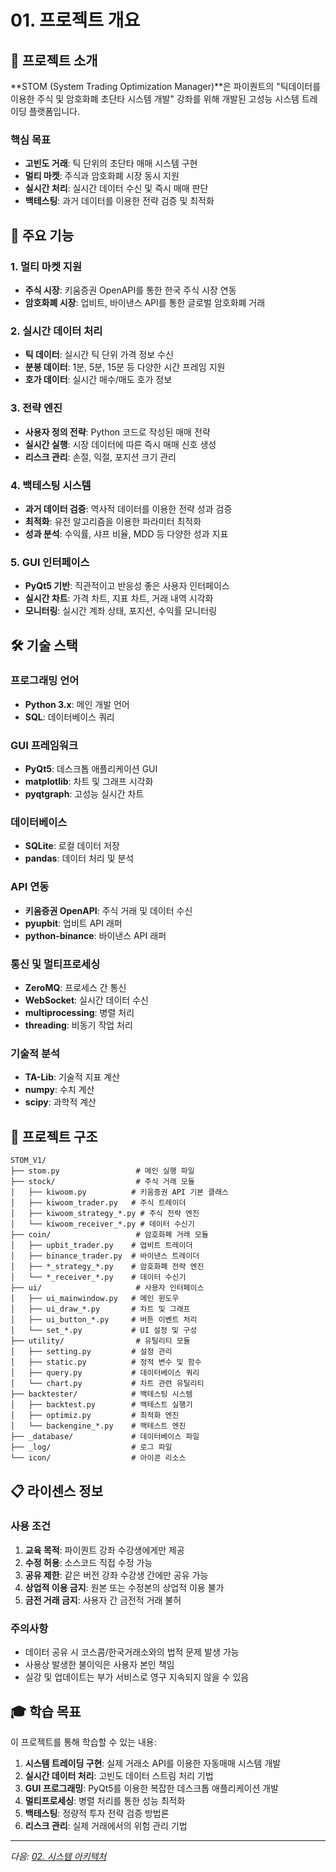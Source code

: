# 01. 프로젝트 개요

## 🎯 프로젝트 소개

**STOM (System Trading Optimization Manager)**은 파이퀀트의 "틱데이터를 이용한 주식 및 암호화폐 초단타 시스템 개발" 강좌를 위해 개발된 고성능 시스템 트레이딩 플랫폼입니다.

### 핵심 목표
- **고빈도 거래**: 틱 단위의 초단타 매매 시스템 구현
- **멀티 마켓**: 주식과 암호화폐 시장 동시 지원
- **실시간 처리**: 실시간 데이터 수신 및 즉시 매매 판단
- **백테스팅**: 과거 데이터를 이용한 전략 검증 및 최적화

## 🚀 주요 기능

### 1. 멀티 마켓 지원
- **주식 시장**: 키움증권 OpenAPI를 통한 한국 주식 시장 연동
- **암호화폐 시장**: 업비트, 바이낸스 API를 통한 글로벌 암호화폐 거래

### 2. 실시간 데이터 처리
- **틱 데이터**: 실시간 틱 단위 가격 정보 수신
- **분봉 데이터**: 1분, 5분, 15분 등 다양한 시간 프레임 지원
- **호가 데이터**: 실시간 매수/매도 호가 정보

### 3. 전략 엔진
- **사용자 정의 전략**: Python 코드로 작성된 매매 전략
- **실시간 실행**: 시장 데이터에 따른 즉시 매매 신호 생성
- **리스크 관리**: 손절, 익절, 포지션 크기 관리

### 4. 백테스팅 시스템
- **과거 데이터 검증**: 역사적 데이터를 이용한 전략 성과 검증
- **최적화**: 유전 알고리즘을 이용한 파라미터 최적화
- **성과 분석**: 수익률, 샤프 비율, MDD 등 다양한 성과 지표

### 5. GUI 인터페이스
- **PyQt5 기반**: 직관적이고 반응성 좋은 사용자 인터페이스
- **실시간 차트**: 가격 차트, 지표 차트, 거래 내역 시각화
- **모니터링**: 실시간 계좌 상태, 포지션, 수익률 모니터링

## 🛠 기술 스택

### 프로그래밍 언어
- **Python 3.x**: 메인 개발 언어
- **SQL**: 데이터베이스 쿼리

### GUI 프레임워크
- **PyQt5**: 데스크톱 애플리케이션 GUI
- **matplotlib**: 차트 및 그래프 시각화
- **pyqtgraph**: 고성능 실시간 차트

### 데이터베이스
- **SQLite**: 로컬 데이터 저장
- **pandas**: 데이터 처리 및 분석

### API 연동
- **키움증권 OpenAPI**: 주식 거래 및 데이터 수신
- **pyupbit**: 업비트 API 래퍼
- **python-binance**: 바이낸스 API 래퍼

### 통신 및 멀티프로세싱
- **ZeroMQ**: 프로세스 간 통신
- **WebSocket**: 실시간 데이터 수신
- **multiprocessing**: 병렬 처리
- **threading**: 비동기 작업 처리

### 기술적 분석
- **TA-Lib**: 기술적 지표 계산
- **numpy**: 수치 계산
- **scipy**: 과학적 계산

## 📁 프로젝트 구조

```
STOM_V1/
├── stom.py                 # 메인 실행 파일
├── stock/                  # 주식 거래 모듈
│   ├── kiwoom.py          # 키움증권 API 기본 클래스
│   ├── kiwoom_trader.py   # 주식 트레이더
│   ├── kiwoom_strategy_*.py # 주식 전략 엔진
│   └── kiwoom_receiver_*.py # 데이터 수신기
├── coin/                   # 암호화폐 거래 모듈
│   ├── upbit_trader.py    # 업비트 트레이더
│   ├── binance_trader.py  # 바이낸스 트레이더
│   ├── *_strategy_*.py    # 암호화폐 전략 엔진
│   └── *_receiver_*.py    # 데이터 수신기
├── ui/                     # 사용자 인터페이스
│   ├── ui_mainwindow.py   # 메인 윈도우
│   ├── ui_draw_*.py       # 차트 및 그래프
│   ├── ui_button_*.py     # 버튼 이벤트 처리
│   └── set_*.py           # UI 설정 및 구성
├── utility/                # 유틸리티 모듈
│   ├── setting.py         # 설정 관리
│   ├── static.py          # 정적 변수 및 함수
│   ├── query.py           # 데이터베이스 쿼리
│   └── chart.py           # 차트 관련 유틸리티
├── backtester/            # 백테스팅 시스템
│   ├── backtest.py        # 백테스트 실행기
│   ├── optimiz.py         # 최적화 엔진
│   └── backengine_*.py    # 백테스트 엔진
├── _database/             # 데이터베이스 파일
├── _log/                  # 로그 파일
└── icon/                  # 아이콘 리소스
```

## 📋 라이센스 정보

### 사용 조건
1. **교육 목적**: 파이퀀트 강좌 수강생에게만 제공
2. **수정 허용**: 소스코드 직접 수정 가능
3. **공유 제한**: 같은 버전 강좌 수강생 간에만 공유 가능
4. **상업적 이용 금지**: 원본 또는 수정본의 상업적 이용 불가
5. **금전 거래 금지**: 사용자 간 금전적 거래 불허

### 주의사항
- 데이터 공유 시 코스콤/한국거래소와의 법적 문제 발생 가능
- 사용상 발생한 불이익은 사용자 본인 책임
- 실강 및 업데이트는 부가 서비스로 영구 지속되지 않을 수 있음

## 🎓 학습 목표

이 프로젝트를 통해 학습할 수 있는 내용:

1. **시스템 트레이딩 구현**: 실제 거래소 API를 이용한 자동매매 시스템 개발
2. **실시간 데이터 처리**: 고빈도 데이터 스트림 처리 기법
3. **GUI 프로그래밍**: PyQt5를 이용한 복잡한 데스크톱 애플리케이션 개발
4. **멀티프로세싱**: 병렬 처리를 통한 성능 최적화
5. **백테스팅**: 정량적 투자 전략 검증 방법론
6. **리스크 관리**: 실제 거래에서의 위험 관리 기법

---

*다음: [02. 시스템 아키텍처](../02_Architecture/system_architecture.md)* 